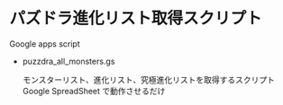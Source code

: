 パズドラ進化リスト取得スクリプト
=============================

Google apps script

- puzzdra_all_monsters.gs

  モンスターリスト、進化リスト、究極進化リストを取得するスクリプト
  Google SpreadSheet で動作させるだけ
